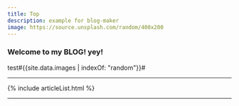 ```yaml
---
title: Top
description: example for blog-maker
image: https://source.unsplash.com/random/400x200
---
```


### Welcome to my BLOG! yey!

test#{{site.data.images | indexOf: "random"}}#

---

{% include articleList.html %}

---
